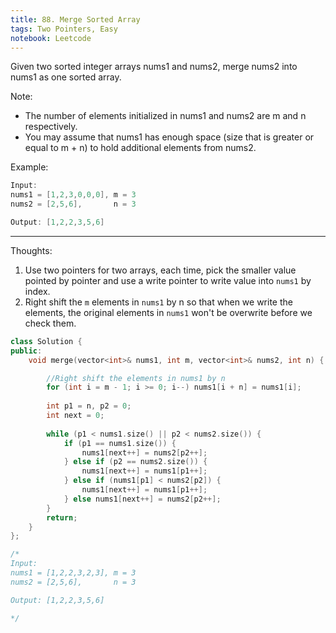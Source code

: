 ```yaml
---
title: 88. Merge Sorted Array
tags: Two Pointers, Easy
notebook: Leetcode
---
```


Given two sorted integer arrays nums1 and nums2, merge nums2 into nums1 as one sorted array.

Note:

- The number of elements initialized in nums1 and nums2 are m and n respectively.
- You may assume that nums1 has enough space (size that is greater or equal to m + n) to hold additional elements from nums2.

Example:

```c++
Input:
nums1 = [1,2,3,0,0,0], m = 3
nums2 = [2,5,6],       n = 3

Output: [1,2,2,3,5,6]
```
----------
Thoughts:
1. Use two pointers for two arrays, each time, pick the smaller value pointed by pointer and use a write pointer to write value into `nums1` by index.
2. Right shift the `m` elements in `nums1` by n so that when we write the elements, the original elements in `nums1` won't be overwrite before we check them.

```c++
class Solution {
public:
    void merge(vector<int>& nums1, int m, vector<int>& nums2, int n) {

        //Right shift the elements in nums1 by n
        for (int i = m - 1; i >= 0; i--) nums1[i + n] = nums1[i];
        
        int p1 = n, p2 = 0;
        int next = 0;
        
        while (p1 < nums1.size() || p2 < nums2.size()) {
            if (p1 == nums1.size()) {
                nums1[next++] = nums2[p2++];
            } else if (p2 == nums2.size()) {
                nums1[next++] = nums1[p1++];
            } else if (nums1[p1] < nums2[p2]) {
                nums1[next++] = nums1[p1++];
            } else nums1[next++] = nums2[p2++];
        }
        return;
    }
};

/*
Input:
nums1 = [1,2,2,3,2,3], m = 3
nums2 = [2,5,6],       n = 3

Output: [1,2,2,3,5,6]

*/
```
